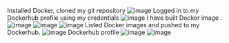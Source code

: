 Installed Docker, cloned my git repository
![image](https://github.com/rohith200/Docker/assets/42884535/17a84ff4-924d-41f0-9aab-596328407813)
Logged in to my Dockerhub profile using my credentials
![image](https://github.com/rohith200/Docker/assets/42884535/0693c566-5ad3-4da0-9cdb-b5bc7ce04e63)
I have built Docker image .
![image](https://github.com/rohith200/Docker/assets/42884535/ee641849-3431-4707-b4ee-4d9e89ed515d)
![image](https://github.com/rohith200/Docker/assets/42884535/be81aa6c-dc24-44b1-8c24-7dada0e35797)
![image](https://github.com/rohith200/Docker/assets/42884535/71d8f66e-d776-4393-bd12-ec73932c8cf3)
Listed Docker images and pushed to my Dockerhub.
![image](https://github.com/rohith200/Docker/assets/42884535/4fa5de0b-f44b-4c47-aa7f-d031844d85c5)
Dockerhub profile
![image](https://github.com/rohith200/Docker/assets/42884535/93690963-e5bf-4445-ba22-2ec4039f716f)
![image](https://github.com/rohith200/Docker/assets/42884535/867b0466-cd00-4745-9292-17d434da7da2)



